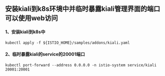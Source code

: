 ## 安装kiali到k8s环境中并临时暴露kiali管理界面的端口可以使用web访问



#### 1、安装kiali到k8s中

```shell
kubectl apply -f ${ISTIO_HOME}/samples/addons/kiali.yaml
```



#### 2、临时暴露kiali的service的20001端口

```shell
kubectl port-forward --address 0.0.0.0 -n istio-system service/kiali 20001:20001
```

